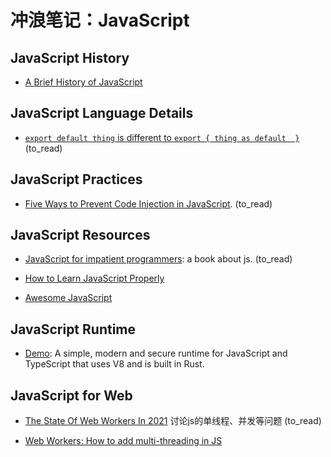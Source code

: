 # 冲浪笔记：JavaScript

## JavaScript History

- [A Brief History of JavaScript][h1]

  [h1]: https://auth0.com/blog/a-brief-history-of-javascript/

## JavaScript Language Details

- [`export default thing` is different to `export { thing as default  }`][l1] (to_read)

  [l1]: https://jakearchibald.com/2021/export-default-thing-vs-thing-as-default/

## JavaScript Practices

- [Five Ways to Prevent Code Injection in JavaScript][pr1]. (to_read)

  [pr1]: https://snyk.io/blog/5-ways-to-prevent-code-injection-in-javascript-and-node-js/

## JavaScript Resources

- [JavaScript for impatient programmers][re1]: a book about js. (to_read)
- [How to Learn JavaScript Properly][re2]
- [Awesome JavaScript][re3]

  [re1]: https://exploringjs.com/impatient-js/toc.html
  [re2]: http://javascriptissexy.com/how-to-learn-javascript-properly/
  [re3]: https://github.com/sorrycc/awesome-javascript

## JavaScript Runtime

- [Demo][rt1]: A simple, modern and secure runtime for JavaScript and TypeScript that uses V8 and is built in Rust.

  [rt1]: https://deno.land/

## JavaScript for Web

- [The State Of Web Workers In 2021][w1] 讨论js的单线程、并发等问题 (to_read)
- [Web Workers: How to add multi-threading in JS][w2]

  [w1]: https://www.smashingmagazine.com/2021/06/web-workers-2021/
  [w2]: https://www.loginradius.com/blog/async/adding-multi-threading-to-javascript-using-web-workers/
